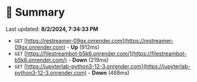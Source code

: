 # 📖 Summary
Last updated: **8/2/2024, 7:34:33 PM**

- `GET` [https://restreamer-09gx.onrender.com](https://restreamer-09gx.onrender.com) - **Up** (912ms)
- `GET` [https://filestreambot-b5k6.onrender.com/](https://filestreambot-b5k6.onrender.com/) - **Down** (219ms)
- `GET` [https://jupyterlab-python3-12-3.onrender.com](https://jupyterlab-python3-12-3.onrender.com) - **Down** (468ms)
